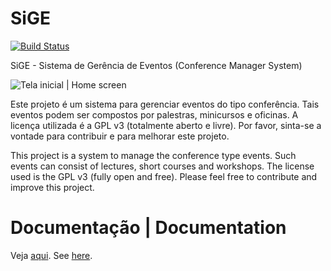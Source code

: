 SiGE
====

[![Build Status](https://travis-ci.org/comsolid/sige.svg?branch=master)](https://travis-ci.org/comsolid/sige)

SiGE - Sistema de Gerência de Eventos (Conference Manager System)

![Tela inicial | Home screen](https://raw.githubusercontent.com/comsolid/sige/master/docs/screenshots/shot-20150706-15030-1unhls0.png)

Este projeto é um sistema para gerenciar eventos do tipo conferência. Tais eventos podem ser compostos por palestras, minicursos e oficinas.
A licença utilizada é a GPL v3 (totalmente aberto e livre). Por favor, sinta-se a vontade para contribuir e para melhorar este projeto.

This project is a system to manage the conference type events. Such events can consist of lectures, short courses and workshops.
The license used is the GPL v3 (fully open and free). Please feel free to contribute and improve this project.

Documentação | Documentation
====

Veja [aqui](http://comsolid.github.io/sige-docs/). See [here](http://comsolid.github.io/sige-docs/). 
